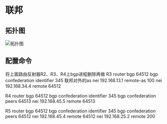# 联邦

## 拓扑图

![拓扑图](https://s1.ax1x.com/2018/11/18/FSQB1e.jpg)

## 配置命令

将上面路由反射器R2、R3、R4上bgp进程删除再做
R3
router bgp 64512
bgp confederation identifier 345    联邦对外的as
nei 192.168.13.1 remote-as 100
nei 192.168.34.4 remote 64512

R4
router bgp 64512
bgp confederation identifier 345 
bgp confederation peers 64513
nei 192.168.45.5 remote 64513

R5
router bgp 64512
bgp confederation identifier 345 
bgp confederation peers 64512
nei 192.168.45.4 remote 64512
nei 192.168.25.2 remote 200 
